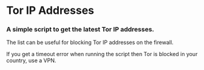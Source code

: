 # Tor IP Addresses
### A simple script to get the latest Tor IP addresses.
The list can be useful for blocking Tor IP addresses on the firewall.

If you get a timeout error when running the script then Tor is blocked in your country, use a VPN.
